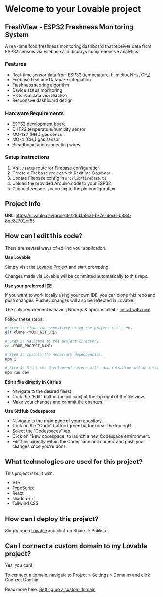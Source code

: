 # Welcome to your Lovable project

## FreshView - ESP32 Freshness Monitoring System

A real-time food freshness monitoring dashboard that receives data from ESP32 sensors via Firebase and displays comprehensive analytics.

### Features
- Real-time sensor data from ESP32 (temperature, humidity, NH₃, CH₄)
- Firebase Realtime Database integration
- Freshness scoring algorithm
- Device status monitoring
- Historical data visualization
- Responsive dashboard design

### Hardware Requirements
- ESP32 development board
- DHT22 temperature/humidity sensor
- MQ-137 (NH₃) gas sensor
- MQ-4 (CH₄) gas sensor
- Breadboard and connecting wires

### Setup Instructions
1. Visit `/setup` route for Firebase configuration
2. Create a Firebase project with Realtime Database
3. Update Firebase config in `src/lib/firebase.ts`
4. Upload the provided Arduino code to your ESP32
5. Connect sensors according to the pin configuration

## Project info

**URL**: https://lovable.dev/projects/28d4a9c6-b77e-4ed6-b384-8de82702cf66

## How can I edit this code?

There are several ways of editing your application.

**Use Lovable**

Simply visit the [Lovable Project](https://lovable.dev/projects/28d4a9c6-b77e-4ed6-b384-8de82702cf66) and start prompting.

Changes made via Lovable will be committed automatically to this repo.

**Use your preferred IDE**

If you want to work locally using your own IDE, you can clone this repo and push changes. Pushed changes will also be reflected in Lovable.

The only requirement is having Node.js & npm installed - [install with nvm](https://github.com/nvm-sh/nvm#installing-and-updating)

Follow these steps:

```sh
# Step 1: Clone the repository using the project's Git URL.
git clone <YOUR_GIT_URL>

# Step 2: Navigate to the project directory.
cd <YOUR_PROJECT_NAME>

# Step 3: Install the necessary dependencies.
npm i

# Step 4: Start the development server with auto-reloading and an instant preview.
npm run dev
```

**Edit a file directly in GitHub**

- Navigate to the desired file(s).
- Click the "Edit" button (pencil icon) at the top right of the file view.
- Make your changes and commit the changes.

**Use GitHub Codespaces**

- Navigate to the main page of your repository.
- Click on the "Code" button (green button) near the top right.
- Select the "Codespaces" tab.
- Click on "New codespace" to launch a new Codespace environment.
- Edit files directly within the Codespace and commit and push your changes once you're done.

## What technologies are used for this project?

This project is built with:

- Vite
- TypeScript
- React
- shadcn-ui
- Tailwind CSS

## How can I deploy this project?

Simply open [Lovable](https://lovable.dev/projects/28d4a9c6-b77e-4ed6-b384-8de82702cf66) and click on Share -> Publish.

## Can I connect a custom domain to my Lovable project?

Yes, you can!

To connect a domain, navigate to Project > Settings > Domains and click Connect Domain.

Read more here: [Setting up a custom domain](https://docs.lovable.dev/features/custom-domain#custom-domain)
